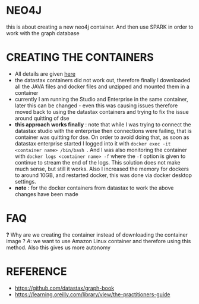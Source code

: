 # NEO4J

this is about creating a new neo4j container. And then use SPARK in order to work with the graph database


# CREATING THE CONTAINERS
* All details are given [here](https://github.com/datastax/graph-book/blob/master/docker-compose.yml)
* the datastax containers did not work out, therefore finally I downloaded all the JAVA files and docker files and unzipped and mounted them in a container
* currently I am running the Studio and Enterprise in the same container, later this can be changed - even this was causing issues therefore moved back to using the datastax containers and trying to fix the issue around quitting of dse 
* __this approach works finally__ : note that while I was trying to connect the datastax studio with the enterprise then connections were failing, that is container was quitting for dse. On order to avoid doing that, as soon as datastax enterprise started I logged into it with `docker exec -it <container name> /bin/bash `. And I was also monitoring the container with `docker logs <container name> -f` where the `-f` option is given to continue to stream the end of the logs. This solution does not make much sense, but still it works. Also I increased the memory for dockers to around 10GB, and restarted docker, this was done via docker desktop settings.
* __note__ : for the docker containers from datastax to work the above changes have been made








# FAQ
__?__ Why are we creating the container instead of downloading the container image ?
_A_: we want to use Amazon Linux container and therefore using this method. Also this gives us more autonomy  


# REFERENCE
* https://github.com/datastax/graph-book
* https://learning.oreilly.com/library/view/the-practitioners-guide 